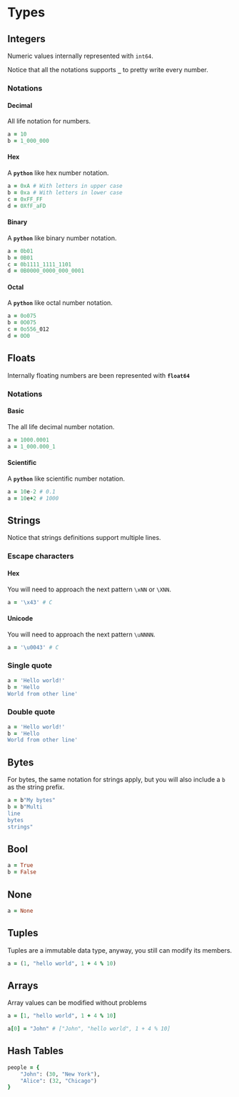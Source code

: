 # Types

## Integers

Numeric values internally represented with `int64`.

Notice that all the notations supports **`_`** to pretty write every number.

### Notations

#### Decimal

All life notation for numbers.

```ruby
a = 10
b = 1_000_000
```

#### Hex

A **`python`** like hex number notation.

```ruby
a = 0xA # With letters in upper case
b = 0xa # With letters in lower case
c = 0xFF_FF
d = 0XfF_aFD
```

#### Binary

A **`python`** like binary number notation.

```ruby
a = 0b01
b = 0B01
c = 0b1111_1111_1101
d = 0B0000_0000_000_0001
```

#### Octal

A **`python`** like octal number notation.

```ruby
a = 0o075
b = 0O075
c = 0o556_012
d = 0O0
```

## Floats

Internally floating numbers are been represented with **`float64`**

### Notations

#### Basic

The all life decimal number notation.

```ruby
a = 1000.0001
a = 1_000.000_1
```

#### Scientific

A **`python`** like scientific number notation.

```ruby
a = 10e-2 # 0.1
a = 10e+2 # 1000
```

## Strings

Notice that strings definitions support multiple lines.

### Escape characters

#### Hex

You will need to approach the next pattern `\xNN` or `\XNN`.

```ruby
a = '\x43' # C
```

#### Unicode

You will need to approach the next pattern `\uNNNN`.

```ruby
a = '\u0043' # C
```

### Single quote

```ruby
a = 'Hello world!'
b = 'Hello
World from other line'
```

### Double quote

```ruby
a = 'Hello world!'
b = 'Hello
World from other line'
```

## Bytes

For bytes, the same notation for strings apply, but you will also include a `b` as the string prefix.

```ruby
a = b"My bytes"
b = b"Multi
line
bytes
strings"
```

## Bool

```ruby
a = True
b = False
```

## None

```ruby
a = None
```

## Tuples

Tuples are a immutable data type, anyway, you still can modify its members.

```ruby
a = (1, "hello world", 1 + 4 % 10)
```

## Arrays

Array values can be modified without problems

```ruby
a = [1, "hello world", 1 + 4 % 10]

a[0] = "John" # ["John", "hello world", 1 + 4 % 10]
```

## Hash Tables

```ruby
people = {
    "John": (30, "New York"),
    "Alice": (32, "Chicago")
}
```